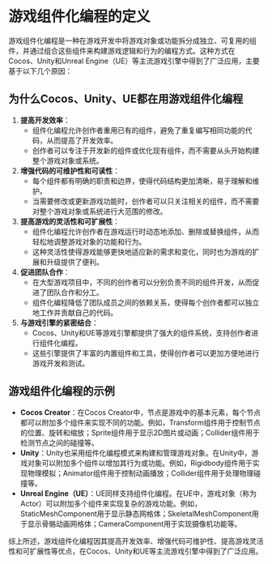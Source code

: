 # 游戏组件化编程的定义
游戏组件化编程是一种在游戏开发中将游戏对象或功能拆分成独立、可复用的组件，并通过组合这些组件来构建游戏逻辑和行为的编程方式。这种方式在Cocos、Unity和Unreal Engine（UE）等主流游戏引擎中得到了广泛应用，主要基于以下几个原因：

## 为什么Cocos、Unity、UE都在用游戏组件化编程
1. **提高开发效率**：
    - 组件化编程允许创作者重用已有的组件，避免了重复编写相同功能的代码，从而提高了开发效率。
    - 创作者可以专注于开发新的组件或优化现有组件，而不需要从头开始构建整个游戏对象或系统。
1. **增强代码的可维护性和可读性**：
    - 每个组件都有明确的职责和边界，使得代码结构更加清晰，易于理解和维护。
    - 当需要修改或更新游戏功能时，创作者可以只关注相关的组件，而不需要对整个游戏对象或系统进行大范围的修改。
1. **提高游戏的灵活性和可扩展性**：
    - 组件化编程允许创作者在游戏运行时动态地添加、删除或替换组件，从而轻松地调整游戏对象的功能和行为。
    - 这种灵活性使得游戏能够更快地适应新的需求和变化，同时也为游戏的扩展和升级提供了便利。
1. **促进团队合作**：
    - 在大型游戏项目中，不同的创作者可以分别负责不同的组件开发，从而促进了团队合作和分工。
    - 组件化编程降低了团队成员之间的依赖关系，使得每个创作者都可以独立地工作并贡献自己的代码。
1. **与游戏引擎的紧密结合**：
    - Cocos、Unity和UE等游戏引擎都提供了强大的组件系统，支持创作者进行组件化编程。
    - 这些引擎提供了丰富的内置组件和工具，使得创作者可以更加方便地进行游戏开发和测试。

## 游戏组件化编程的示例
+ **Cocos Creator**：在Cocos Creator中，节点是游戏中的基本元素，每个节点都可以附加多个组件来实现不同的功能。例如，Transform组件用于控制节点的位置、旋转和缩放；Sprite组件用于显示2D图片或动画；Collider组件用于检测节点之间的碰撞等。
+ **Unity**：Unity也采用组件化编程模式来构建和管理游戏对象。在Unity中，游戏对象可以附加多个组件以增加其行为或功能。例如，Rigidbody组件用于实现物理模拟；Animator组件用于控制动画播放；Collider组件用于处理物理碰撞等。
+ **Unreal Engine（UE）**：UE同样支持组件化编程。在UE中，游戏对象（称为Actor）可以附加多个组件来实现复杂的游戏功能。例如，StaticMeshComponent用于显示静态网格体；SkeletalMeshComponent用于显示骨骼动画网格体；CameraComponent用于实现摄像机功能等。

综上所述，游戏组件化编程因其提高开发效率、增强代码可维护性、提高游戏灵活性和可扩展性等优点，在Cocos、Unity和UE等主流游戏引擎中得到了广泛应用。

